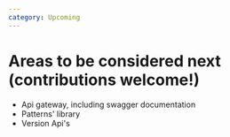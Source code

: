 ```yaml
---
category: Upcoming
---
```

# Areas to be considered next (contributions welcome!)
 - Api gateway, including swagger documentation
 - Patterns' library
 - Version Api's
